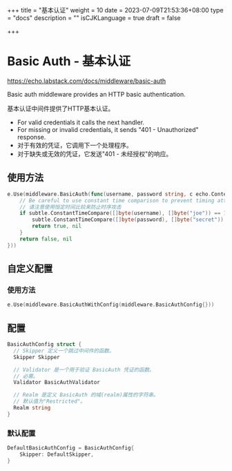 +++
title = "基本认证"
weight = 10
date = 2023-07-09T21:53:36+08:00
type = "docs"
description = ""
isCJKLanguage = true
draft = false

+++

# Basic Auth - 基本认证

https://echo.labstack.com/docs/middleware/basic-auth

Basic auth middleware provides an HTTP basic authentication.

基本认证中间件提供了HTTP基本认证。 

- For valid credentials it calls the next handler.
- For missing or invalid credentials, it sends "401 - Unauthorized" response.
- 对于有效的凭证，它调用下一个处理程序。
- 对于缺失或无效的凭证，它发送"401 - 未经授权"的响应。

## 使用方法

```go
e.Use(middleware.BasicAuth(func(username, password string, c echo.Context) (bool, error) {
    // Be careful to use constant time comparison to prevent timing attacks
    // 请注意使用恒定时间比较来防止时序攻击
    if subtle.ConstantTimeCompare([]byte(username), []byte("joe")) == 1 &&
        subtle.ConstantTimeCompare([]byte(password), []byte("secret")) == 1 {
        return true, nil
    }
    return false, nil
}))
```



## 自定义配置

### 使用方法

```go
e.Use(middleware.BasicAuthWithConfig(middleware.BasicAuthConfig{}))
```



## 配置

```go
BasicAuthConfig struct {
  // Skipper 定义一个跳过中间件的函数。
  Skipper Skipper

  // Validator 是一个用于验证 BasicAuth 凭证的函数。
  // 必需。
  Validator BasicAuthValidator

  // Realm 是定义 BasicAuth 的域(realm)属性的字符串。
  // 默认值为"Restricted"。
  Realm string
}
```



### 默认配置

```go
DefaultBasicAuthConfig = BasicAuthConfig{
    Skipper: DefaultSkipper,
}
```



